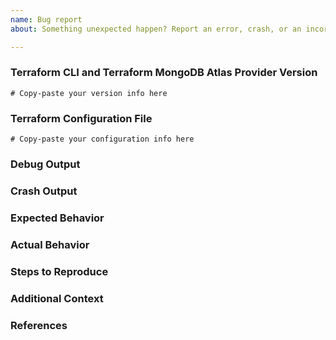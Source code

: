 ```yaml
---
name: Bug report
about: Something unexpected happen? Report an error, crash, or an incorrect behavior here.

---
```


<!--
Hello!

Thank you for opening an issue.  Please note that we try to keep the Terraform MongoDB Atlas Provider issue tracker reserved for bug reports.  Please ensure you check open and closed issues first to ensure your issue hasn't already been reported (if it has been reported add a reaction, i.e. +1, to the issue).  

If your issue relates to Terraform itself, please open it in the Terraform repository https://github.com/hashicorp/terraform/issues.
-->

### Terraform CLI and Terraform MongoDB Atlas Provider Version
<!---
Run `terraform version` to show the version, and paste the result for Terraform and the MongoDB Atlas Provider between the ``` marks below.

If you are not running the latest version of Terraform and the MongoDB Atlas Provider, please try to reproduce the issue in a more recent version in case it has been fixed already.
-->

```hcl
# Copy-paste your version info here
```

### Terraform Configuration File 
<!--
Paste the relevant parts of your Terraform MongoDB Atlas Provider configuration file info between the ``` marks below.
Please be sure to redact any sensitive information.  If longer consider creating a GitHub Gist for the information.
-->

```hcl
# Copy-paste your configuration info here
```

### Debug Output
<!--
Full debug output can be obtained by running Terraform with the environment variable `TF_LOG=trace`. Please create either a GitHub Gist or attach a file containing the debug output. Please do _not_ paste the debug output in the issue, since debug output is long.

Debug output may contain sensitive information. Please review it before posting publicly, and if you are concerned feel free to redact it.
-->

### Crash Output
<!--
If the console output indicates that Terraform crashed, please either share a link to a GitHub Gist containing the output of the `crash.log` file or attach the file.
-->

### Expected Behavior
<!--
What should have happened?
-->

### Actual Behavior
<!--
What actually happened?
-->

### Steps to Reproduce
<!--
Please list the full steps required to reproduce the issue, for example:
1. `terraform init`
2. `terraform apply`
-->

### Additional Context
<!--
Are there anything atypical about your situation that we should know? 
-->

### References
<!--
Are there any other related GitHub issues (open or closed) or Pull Requests that should be linked here? 
-->
